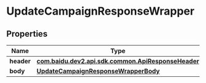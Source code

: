 

# UpdateCampaignResponseWrapper


## Properties

Name | Type | Description | Notes
------------ | ------------- | ------------- | -------------
**header** | [**com.baidu.dev2.api.sdk.common.ApiResponseHeader**](com.baidu.dev2.api.sdk.common.ApiResponseHeader.md) |  |  [optional]
**body** | [**UpdateCampaignResponseWrapperBody**](UpdateCampaignResponseWrapperBody.md) |  |  [optional]



